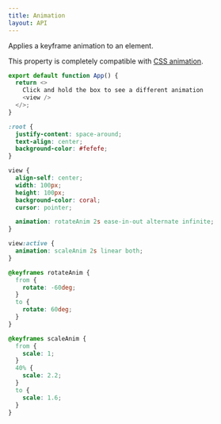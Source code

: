 ```yaml
---
title: Animation
layout: API
---
```


Applies a keyframe animation to an element.

This property is completely compatible with [CSS animation](https://developer.mozilla.org/en-US/docs/Web/CSS/animation).

<Sandpack>

```js
export default function App() {
  return <>
    Click and hold the box to see a different animation
    <view />
  </>;
}
```

```css active
:root {
  justify-content: space-around;
  text-align: center;
  background-color: #fefefe;
}

view {
  align-self: center;
  width: 100px;
  height: 100px;
  background-color: coral;
  cursor: pointer;

  animation: rotateAnim 2s ease-in-out alternate infinite;
}

view:active {
  animation: scaleAnim 2s linear both;
}

@keyframes rotateAnim {
  from {
    rotate: -60deg;
  }
  to {
    rotate: 60deg;
  }
}

@keyframes scaleAnim {
  from {
    scale: 1;
  }
  40% {
    scale: 2.2;
  }
  to {
    scale: 1.6;
  }
}
```

</Sandpack>
